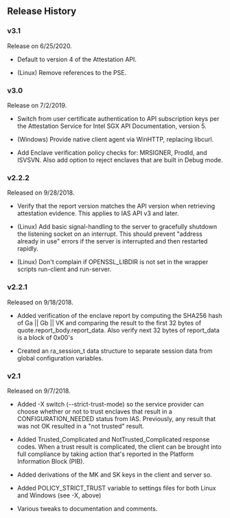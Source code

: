 ## Release History

### v3.1

Release on 6/25/2020.

 * Default to version 4 of the Attestation API.

 * (Linux) Remove references to the PSE.

### v3.0

Release on 7/2/2019.

 * Switch from user certificate authentication to API subscription keys per
   the Attestation Service for Intel SGX API Documentation, version 5.

 * (Windows) Provide native client agent via WinHTTP, replacing libcurl.

 * Add Enclave verification policy checks for: MRSIGNER, ProdId, and ISVSVN.
   Also add option to reject enclaves that are built in Debug mode.

### v2.2.2

Released on 9/28/2018.

 * Verify that the report version matches the API version when
   retrieving attestation evidence. This applies to IAS API v3
   and later.

 * (Linux) Add basic signal-handling to the server to gracefully shutdown
   the listening socket on an interrupt. This should prevent "address already
   in use" errors if the server is interrupted and then restarted rapidly.

 * (Linux) Don't complain if OPENSSL_LIBDIR is not set in the wrapper scripts
   run-client and run-server.

### v2.2.1

Released on 9/18/2018.

 * Added verification of the enclave report by computing the SHA256
   hash of Ga || Gb || VK and comparing the result to the first
   32 bytes of quote.report\_body.report\_data. Also verify next 32
   bytes of report_data is a block of 0x00's

 * Created an ra_session_t data structure to separate session data
   from global configuration variables.

### v2.1

Released on 9/7/2018.

 * Added -X switch (--strict-trust-mode) so the service provider can choose
   whether or not to trust enclaves that result in a CONFIGURATION_NEEDED
   status from IAS. Previously, any result that was not OK resulted in a
   "not trusted" result.

 * Added Trusted_Complicated and NotTrusted_Complicated response codes.
   When a trust result is complicated, the client can be brought into
   full compliance by taking action that's reported in the Platform
   Information Block (PIB).

 * Added derivations of the MK and SK keys in the client and server so.

 * Added POLICY_STRICT_TRUST variable to settings files for both Linux
   and Windows (see -X, above)

 * Various tweaks to documentation and comments.

